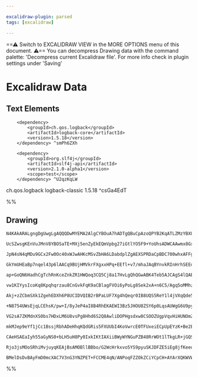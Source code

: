 ```yaml
---

excalidraw-plugin: parsed
tags: [excalidraw]

---
```

==⚠  Switch to EXCALIDRAW VIEW in the MORE OPTIONS menu of this document. ⚠== You can decompress Drawing data with the command palette: 'Decompress current Excalidraw file'. For more info check in plugin settings under 'Saving'


# Excalidraw Data

## Text Elements
        <dependency>
            <groupId>ch.qos.logback</groupId>
            <artifactId>logback-core</artifactId>
            <version>1.5.18</version>
        </dependency> ^smPh6ZXh

        <dependency>
            <groupId>org.slf4j</groupId>
            <artifactId>slf4j-api</artifactId>
            <version>2.1.0-alpha1</version>
            <scope>test</scope>
        </dependency> ^U2qzKqLW

<dependency>
    <groupId>ch.qos.logback</groupId>
    <artifactId>logback-classic</artifactId>
    <version>1.5.18</version>
</dependency> ^csGa4EdT

%%
## Drawing
```compressed-json
N4KAkARALgngDgUwgLgAQQQDwMYEMA2AlgCYBOuA7hADTgQBuCpAzoQPYB2KqATLZMzYBXUtiRoIACyhQ4zZAHoFAc0JRJQgEYA6bGwC2CgF7N6hbEcK4OCtptbErHALRY8RMpWdx8Q1TdIEfARcZgRmBShcZQUebQBGOIAWGjoghH0EDihmbgBtcDBQMBKIEm4IZn0ABUkANgAtAA1JVJLIWEQKqCwoNtLMbmcAVgAOYe0AdmH+UpghpIAGAGZt

UcSZwsgKEnVuJMnV8YBOSaTE+MXj5enZyEkEQmVpbg27iGtlYO5F9+YoUhsADWCAAwmx8GxSBUAMTxBDw+H9SCaXDYIHKQFCDjEcGQ6ESAHWZhwXCBbLIiAAM0I+HwAGVYN8JIIPJT/oCQQB1XatNB8LaVAHAhCMmDM9Cs8rvLHPDjhXJoeLvNik7BqeZKxa/QWY4RwACSxEVqDyAF13lTyJkjdwOEI6e9CDisBVcItKVicfLmCb7Y7BWEEMRuDx

JpN4sN4qMDu9GCx2Fw0Oc40xWJwAHKcMSvZbHA6LDabdplZgAEXSPRDaCpBDC700whxAFFgplsibze8hHBiLgq69pol88tlnVRscBSWiBwgXaHfh3pD0cHuLX8PXBT1MH0JKh9wf9wAeYgIRAujjYGAAPgAOhxD4+D0e9T2jdfsJJtABHNjMbSQsoqLokeKhYoaxB3g+T6PkeZJQIQtbYFA76AcBQLOHogSgfBiFoihkH3jBsHxumHDXvE2gTNGo

GkYmUHEaBp7nqel43p6lAACq9BUjHMVkrFXgxxHPq+EEfl+v7/mhaJAqBYnvkRInHrhSEEdeMnophUIIDhpAIWpinQcpR50ZwFFUQkoy0Wm9FKU+TFngJWRCZSVKcFA9KEEY4i8DqJbudkABiuD6LSmqoMWpTblAACCRDKEm6DBFSfSpvp5gEPFTxJdAqqUno2S4M6TC2mg/qLoKUJPM6BDcTuvEwSeTkXkJ9kiS+4Hvp+P5/gBbBAbJ8ldYRxkd

ap+GoQN6HadhCgTchRnKceZnkZR1HWQoq3CQ5Cj8a17HvLgQhQGwABK4Teb5AJCAgS4lQAEo8zy7qglE8MMhQAL6zMUpTlBIACqPDfkYADS34ADJcpSnS+dAPHvIMaAjJMdTaB97wRc4H3aMsbyCjsxB7MmyxxNcpxjMs2qTOsmOCg8TwvEqwz+aUnwSmzAjCiCeJQrCiIIkgDaya+OJ8wS6BEhwJJklkaWCjSdJihKlQQtKgY8wgPLE3yvB/FrK

vw1KIYysIcoKq8Kpqhqrzau8CnGvkFqK9aCBlagFVOi6yPoLg8Sek2xA+n6C5/Agq5oMMhzxOcwzLOlZGvKMkyJ4mWaXr5dR1PHSxU065aVpHqDrpuJaNtixCthk8udi7JY9n2A5KkOPDHHUPCLHU8TLFFkAznO5Vh4Ky4gtWJd1ndW48XuTX7YJN7tYxjvXlCyjaMw+BUkkABWw36kty1wRlhmQZv28784uBwIQekGZNo3Lagpm2eZcSUYsV/4H

Akj+zZCbmSXk1ZgehEDXh6P8UCIDVQIB2rBPaLUF7Xg4hQeqr0IB8UQS5ReY1l4jVXqQde59d77zfI/I+C11LEMvtfW+80T4PzgYxba79tCfwID/P+W1X7kSAQ5aBYCIFQCgaA2BfDn4IJYtg5BloPJeR8qGLm1IPIhTCvgCKfcEY7myolCoKUFYlnjAhdwOjcqnTgAVDyxV5SkA9l7KqpAaocDqjPdAmCpFsSYU1Fea8N5bxIWBA+5CTKUPfNQq

+N8754UWsEjqLCEhsK/pw+I/8yJeP4aI8B4RhEKAEWI3Bz5JHOU8ZSY6p0LqsAUWgG6U9pyPWeszN6GNPolB+oUP6kAAboGwMwAA4rgJIzZiCcVhvAeGMVKS+xGDwdG9MSzYx4IstYBMSxExJqgJI+NtCnHbtMNubdxy3AZg016Kz2YcC+L5JRHIRQSwFkLJEIt0Ri1xBCfmhJyAy1JOSAxpQlYMiZMbdWptNacm1ryUMBswVGwqCbQOfhJAhytl

VG2sA7ZKMdnXS0bs7HDxLM6U8vsPg8Hhd6S2Q8AwliDOPHgsdxw8CSOOZUgpVqvHiHUNOmZsy+TRmcduKxjgFwrMEZuE8Ny1NKBXFsbZa7O27L2fsxd4it3bp3FYsYR7OkHp7PFpRR7F1LhKjoriIDNQ8W1ManUgkSV6tJaaQ1AlkLgcfe+MSNL2q0tgfAoRWDYCiafZ1211pWVSXZDgjlzWHUFOQVBJqzXFItYeK1TqepSX6oNECjrxLtRddE9S

mkMJep9eYf1jCc1BssjRbhADeHhqKQdGRis5FXUUbI4KoVwrcE0TFUxeiECpUpEYzK+Be2Enyu8QqUQSq2PHvYks1V/AuIahIeNDac0r1TX1AtpDs2WtCZBAtmFvW+hLfQ116ly08IshtUNgC63z2kaUk651LpVNQDU+68onpM1Oc0764B64fDgHARkiruB/WgA8TIeif39AYIQBAFAABCosvSvPxLCKkWHsNwewCIH5Boej6EZGCu5Eg4QPOFoU

CAeHSAEaIyh55aGyNS0+bLH5uH8Py0IxkIKtIAXiiBWyWYNGuPZB48RrWOt1lTkgLR+jGQSMihhSyYFnG6PcaI2dc2iLyVvRE/JzTGQADyqKIqXDZqJjT4miNBRUR29RXaDNiZQrZ5tb7O7Oes65jIaDR3JX7b8qzCnJPwVinRtgFAHi4Fnbq4LRn9DNhxOFwEUWQjjw+BFqgXmQspci5xMZFQ0NwZAYCOkTQ2VtwxuGScJxVWJBE6ViE+AACaXb

Rjo3jsMOoSRhiMvjuyqKEAjBsAMOBllBBbo/G2WcHrkxvo5YS9pyuSKJDFZE5iEg8jfKeeo5t4gjIzxOb2444gABZNgp4ku4E0MEcehqNunZYx0iASGIQZcIaiAAFLS1OvBlXUH+39xYVEACUlILrKAdGSIrg0fvU0BzwBHvBkcg+GODhb1HDPZCUyCUzCFOCh0pZAK0oUEAXRdI4i542SxZBu3d7gH7BResIBY6ppBbrvGcdB9nnOqonRnNdDnC

BMelDsDvBAyFmD0mcXAC7V3nG3YNZPET+FCCME4qN/ANPoqFZZOkZCiYCpCH+AYArXQKWVWnGwFc92VeuwMPSA3BOkoPZHqEOKhuNda/nHSf9YA2kk9pOEcDX0QBfSAA
```
%%